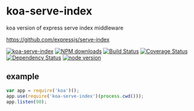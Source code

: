 # koa-serve-index

koa version of express serve index middleware

https://github.com/expressjs/serve-index

[![koa-serve-index](https://nodei.co/npm/koa-serve-index.png)](https://npmjs.org/package/koa-serve-index)
[![NPM downloads](http://img.shields.io/npm/dm/koa-serve-index.svg)](https://npmjs.org/package/koa-serve-index)
[![Build Status](https://secure.travis-ci.org/yiminghe/koa-serve-index.png?branch=master)](https://travis-ci.org/yiminghe/koa-serve-index)
[![Coverage Status](https://img.shields.io/coveralls/yiminghe/koa-serve-index.svg)](https://coveralls.io/r/yiminghe/koa-serve-index?branch=master)
[![Dependency Status](https://gemnasium.com/yiminghe/koa-serve-index.png)](https://gemnasium.com/yiminghe/koa-serve-index)
[![node version](https://img.shields.io/badge/node.js-%3E=_0.10-green.svg?style=flat-square)](http://nodejs.org/download/)


## example

```javascript
var app = require('koa')();
app.use(require('koa-serve-index')(process.cwd()));
app.listen(90);
```